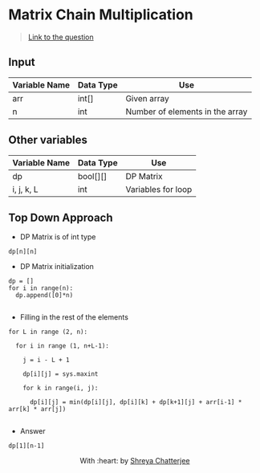 # Matrix Chain Multiplication

> [Link to the question](https://www.geeksforgeeks.org/matrix-chain-multiplication-dp-8/)

## Input
| Variable Name | Data Type | Use | 
|---- | ----- | ----- |
| arr | int[] | Given array |
| n | int | Number of elements in the array |

## Other variables
| Variable Name | Data Type | Use | 
|---- | ----- | ----- |
| dp | bool[][] | DP Matrix |
| i, j, k, L | int | Variables for loop |


## Top Down Approach

- DP Matrix is of int type

`dp[n][n]`

- DP Matrix initialization

```
dp = []
for i in range(n):
  dp.append([0]*n)
 
```

- Filling in the rest of the elements

```
for L in range (2, n):

  for i in range (1, n+L-1):
  
    j = i - L + 1
    
    dp[i][j] = sys.maxint
    
    for k in range(i, j):
    
      dp[i][j] = min(dp[i][j], dp[i][k] + dp[k+1][j] + arr[i-1] * arr[k] * arr[j])
  
```

- Answer

`dp[1][n-1]`

<p align="center">
	With :heart: by <a href="https://github.com/Shreya549" target="_blank">Shreya Chatterjee</a>
</p>
